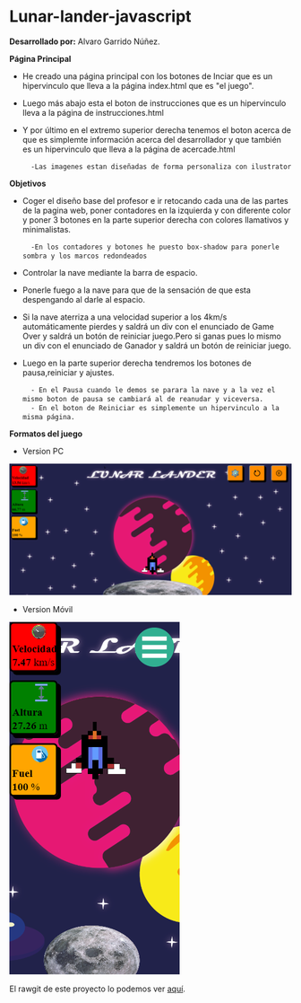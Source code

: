 # Lunar-lander-javascript

__Desarrollado por:__ Alvaro Garrido Núñez.

__Página Principal__

* He creado una página principal con los botones de Inciar que es un hipervinculo que lleva a la página index.html que es "el juego".
* Luego más abajo esta el boton de instrucciones que es un hipervinculo lleva a la página de instrucciones.html
* Y por último en el extremo superior derecha tenemos el boton acerca de que es simplemte información acerca del desarrollador y que también es un hipervinculo que lleva a la página de acercade.html

		-Las imagenes estan diseñadas de forma personaliza con ilustrator

__Objetivos__

* Coger el diseño base del profesor e ir retocando cada una de las partes de la pagina web, poner contadores en la izquierda y con diferente color y poner 3 botones en la parte superior derecha con colores llamativos y minimalistas.

		-En los contadores y botones he puesto box-shadow para ponerle sombra y los marcos redondeados

* Controlar la nave mediante la barra de espacio.

* Ponerle fuego a la nave para que de la sensación de que esta despengando al darle al espacio.

* Si la nave aterriza a una velocidad superior a los 4km/s automáticamente pierdes y saldrá un div con el enunciado de Game Over y saldrá un botón de reiniciar juego.Pero si ganas pues lo mismo un div con el enunciado de Ganador y saldrá un botón de reiniciar juego.

* Luego en la parte superior derecha tendremos los botones de pausa,reiniciar y ajustes.
 
		- En el Pausa cuando le demos se parara la nave y a la vez el mismo boton de pausa se cambiará al de reanudar y viceversa.
		- En el boton de Reiniciar es simplemente un hipervinculo a la misma página.
     
__Formatos del juego__

* Version PC

![Version PC](https://github.com/Soontrax/Lunar-lander-javascript/blob/master/img/Lunar-Lander-pc.png)

* Version Móvil

![Version Móvil](https://github.com/Soontrax/Lunar-lander-javascript/blob/master/img/Lunar-Lander-mobile.png)

El rawgit de este proyecto lo podemos ver [aquí](https://rawgit.com/Soontrax/Lunar-lander-javascript/master/inicio.html).

